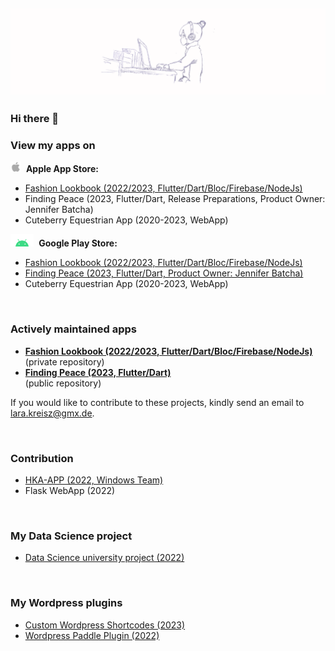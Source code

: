 ![Lara Kreisz Header](https://github.com/larakreisz/larakreisz/blob/main/20230423_155044_0000.png)
---------

### Hi there 👋

### View my apps on

<div><img src="https://github.com/larakreisz/larakreisz/blob/main/Apple_symbol.png" width="auto" height="17"/>&nbsp; <b>Apple App Store: </b></div>
<div>
   <ul>
    <li><a href="https://apps.apple.com/de/app/fashion-lookbook/id6444239032">Fashion Lookbook (2022/2023, Flutter/Dart/Bloc/Firebase/NodeJs)</a></li>
    <li>Finding Peace (2023, Flutter/Dart, Release Preparations, Product Owner: Jennifer Batcha)</li>
    <li>Cuteberry Equestrian App (2020-2023, WebApp)</li>
  </ul> 
</div>

<div><img src="https://github.com/larakreisz/larakreisz/blob/main/Android_symbol.png" width="auto" height="20"/>&nbsp;  <b>Google Play Store: </b></div>
<div>
   <ul>
    <li><a href="https://play.google.com/store/apps/details?id=com.larakreisz.fashionlookbook">Fashion Lookbook (2022/2023, Flutter/Dart/Bloc/Firebase/NodeJs)</a></li>
    <li><a href="https://play.google.com/store/apps/details?id=com.larakreisz.findingpeace">Finding Peace (2023, Flutter/Dart, Product Owner: Jennifer Batcha)</a></li>
    <li>Cuteberry Equestrian App (2020-2023, WebApp)</li>
  </ul> 
</div>
<div><br></div>

### Actively maintained apps

<div>
   <ul>
    <li><b><a href="https://github.com/larakreisz/fashionbook">Fashion Lookbook (2022/2023, Flutter/Dart/Bloc/Firebase/NodeJs)</a></b><br>(private repository)</li>
    <li><b><a href="https://github.com/larakreisz/FindingPeace">Finding Peace (2023, Flutter/Dart)</a></b><br>(public repository)<br></li>
  </ul> 
</div>

If you would like to contribute to these projects, kindly send an email to lara.kreisz@gmx.de.

<!-- // Make the below code active, if those repositories are private
<div>
   <ul>
    <li><b>Fashion Lookbook (2022/2023, Flutter/Dart/Bloc/Firebase/NodeJs)</b> <br> private repository</li>
    <li><b>Finding Peace (2023, Flutter/Dart)</b> <br>private repository<br></li>
  </ul> 
</div>

If you are interested to view those repositories, please write an email to lara.kreisz@gmx.de 

-->

<div><br></div>

### Contribution
+ <a href="https://apps.microsoft.com/store/detail/hkaapp/9WZDNCRDCPB3">HKA-APP (2022, Windows Team)</a>  
+ Flask WebApp (2022)

<div><br></div>

### My Data Science project
+ [Data Science university project (2022)](https://github.com/larakreisz/data_science_project_2022)

<div><br></div>

### My Wordpress plugins
+ [Custom Wordpress Shortcodes (2023)](https://github.com/larakreisz/wordpress_shortcode_auswahl_thesen)
+ [Wordpress Paddle Plugin (2022)](https://github.com/larakreisz/wordpress-paddle-plugin)

<div><br></div>



<!--
**larakreisz/larakreisz** is a ✨ _special_ ✨ repository because its `README.md` (this file) appears on your GitHub profile.

Here are some ideas to get you started:

🤖
🍎

- 🔭 I’m currently working on ...
- 🌱 I’m currently learning ...
- 👯 I’m looking to collaborate on ...
- 🤔 I’m looking for help with ...
- 💬 Ask me about ...
- 📫 How to reach me: ...
- 😄 Pronouns: ...
- ⚡ Fun fact: ...
-->
